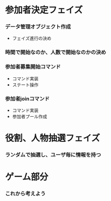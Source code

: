 # 参加者決定フェイズ
### データ管理オブジェクト作成
  - フェイズ進行の決め
### 時間で開始なのか、人数で開始なのかの決め
### 参加者募集開始コマンド
  - コマンド実装
  - ステート操作
### 参加者joinコマンド
  - コマンド実装
  - 参加者プール作成
# 役割、人物抽選フェイズ
### ランダムで抽選し、ユーザ毎に情報を持つ
# ゲーム部分
### これから考えよう
